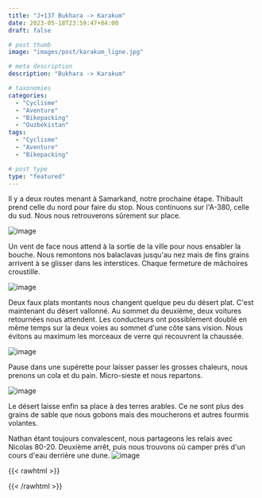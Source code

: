 ```yaml
---
title: "J+137 Bukhara -> Karakum"
date: 2023-05-18T23:59:47+04:00
draft: false

# post thumb
image: "images/post/karakum_ligne.jpg"

# meta description
description: "Bukhara -> Karakum"

# taxonomies
categories:
  - "Cyclisme" 
  - "Aventure" 
  - "Bikepacking"
  - "Ouzbékistan" 
tags:
  - "Cyclisme" 
  - "Aventure" 
  - "Bikepacking" 

# post type
type: "featured"
---
```


Il y a deux routes menant à Samarkand, notre prochaine étape. Thibault prend celle du nord pour faire du stop. Nous continuons sur l'A-380, celle du sud. Nous nous retrouverons sûrement sur place. 

![image](../../images/post/karakum_desert2.jpg)

Un vent de face nous attend à la sortie de la ville pour nous ensabler la bouche. Nous remontons nos balaclavas jusqu'au nez mais de fins grains arrivent à se glisser dans les interstices. Chaque fermeture de mâchoires croustille. 

![image](../../images/post/karakum_voiture.jpg)

Deux faux plats montants nous changent quelque peu du désert plat. C'est maintenant du désert vallonné. Au sommet du deuxième, deux voitures retournées nous attendent. Les conducteurs ont possiblement doublé en même temps sur la deux voies au sommet d'une côte sans vision. Nous évitons au maximum les morceaux de verre qui recouvrent la chaussée. 

![image](../../images/post/karakum_desert1.jpg)

Pause dans une supérette pour laisser passer les grosses chaleurs, nous prenons un cola et du pain. Micro-sieste et nous repartons. 

![image](../../images/post/karakum_mosquee.jpg)

Le désert laisse enfin sa place à des terres arables. Ce ne sont plus des grains de sable que nous gobons mais des moucherons et autres fourmis volantes. 

Nathan étant toujours convalescent, nous partageons les relais avec Nicolas 80-20. Deuxième arrêt, puis nous trouvons où camper près d'un cours d'eau derrière une dune. 
![image](../../images/post/karakum_coucher.jpg)

{{< rawhtml >}}
<div class="strava-embed-placeholder" data-embed-type="activity" data-embed-id="9094670557"></div><script src="https://strava-embeds.com/embed.js"></script>
{{< /rawhtml >}} 
